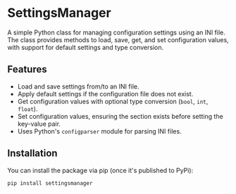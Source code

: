 # SettingsManager

A simple Python class for managing configuration settings using an INI file. The class provides methods to load, save, get, and set configuration values, with support for default settings and type conversion.

## Features

- Load and save settings from/to an INI file.
- Apply default settings if the configuration file does not exist.
- Get configuration values with optional type conversion (`bool`, `int`, `float`).
- Set configuration values, ensuring the section exists before setting the key-value pair.
- Uses Python's `configparser` module for parsing INI files.

## Installation

You can install the package via pip (once it's published to PyPi):

```bash
pip install settingsmanager
```